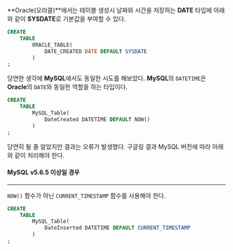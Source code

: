 **Oracle(오라클)**에서는 테이블 생성시 날짜와 시간을 저장하는 **DATE** 타입에 아래와 같이 **SYSDATE**로 기본값을 부여할 수 있다.

```sql
CREATE
    TABLE
        ORACLE_TABLE(
            DATE_CREATED DATE DEFAULT SYSDATE
        )
;
```

 

당연한 생각에 **MySQL**에서도 동일한 시도를 해보았다. **MySQL**의 `DATETIME`은 **Oracle**의 `DATE`와 동일한 역할을 하는 타입이다.

```sql
CREATE
    TABLE
        MySQL_Table(
            DateCreated DATETIME DEFAULT NOW()
        )
;
```

당연히 될 줄 알았지만 결과는 오류가 발생했다. 구글링 결과 MySQL 버전에 따라 아래와 같이 처리해야 한다.



#### MySQL v5.6.5 이상일 경우

------

`NOW()` 함수가 아닌 `CURRENT_TIMESTAMP` 함수를 사용해야 한다.

```sql
CREATE
    TABLE
        MySQL_Table(
            DateInserted DATETIME DEFAULT CURRENT_TIMESTAMP
        )
;
```



